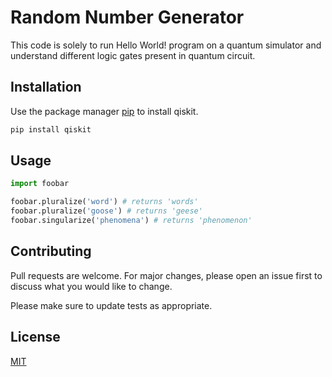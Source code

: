 # Random Number Generator
This code is solely to run Hello World! program on a quantum simulator and understand different logic gates present in quantum circuit. 

## Installation

Use the package manager [pip](https://pip.pypa.io/en/stable/) to install qiskit.

```bash
pip install qiskit
```

## Usage

```python
import foobar

foobar.pluralize('word') # returns 'words'
foobar.pluralize('goose') # returns 'geese'
foobar.singularize('phenomena') # returns 'phenomenon'
```

## Contributing
Pull requests are welcome. For major changes, please open an issue first to discuss what you would like to change.

Please make sure to update tests as appropriate.

## License
[MIT](https://choosealicense.com/licenses/mit/)
